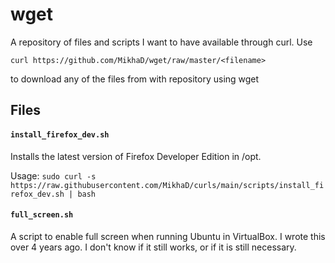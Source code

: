 # wget

A repository of files and scripts I want to have available through curl. Use

`curl https://github.com/MikhaD/wget/raw/master/<filename>`

to download any of the files from with repository using wget


## Files

#### `install_firefox_dev.sh`
Installs the latest version of Firefox Developer Edition in /opt.

Usage: `sudo curl -s https://raw.githubusercontent.com/MikhaD/curls/main/scripts/install_firefox_dev.sh | bash`

#### `full_screen.sh`
A script to enable full screen when running Ubuntu in VirtualBox. I wrote this over 4 years ago. I don't know if it still works, or if it is still necessary.
